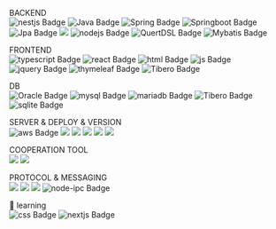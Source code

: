 BACKEND
<br>
<img src="https://img.shields.io/badge/nestjs-E0234E?style=flat-square&amp;logo=nestjs&amp;logoColor=white" alt="nestjs Badge">
<img src="https://img.shields.io/badge/Java-e75253?style=flat-square&amp;logo=Java&amp;logoColor=white" alt="Java Badge">
<img src="https://img.shields.io/badge/Spring-6D8B33F?style=flat-square&amp;logo=Spring&amp;logoColor=white" alt="Spring Badge">
<img src="https://img.shields.io/badge/springboot-6DB33F?style=flat-square&amp;logo=Springboot&amp;logoColor=white" alt="Springboot Badge">
<img src="https://img.shields.io/badge/Jpa-6DB33F?style=flat-square&amp;logo=Jpa&amp;logoColor=white" alt="Jpa Badge">
<img src="https://img.shields.io/badge/express-000000?style=flat-square&amp;logo=express&logoColor=white">
<img src="https://img.shields.io/badge/node.js-5FA04E?style=flat-square&amp;logo=nodedotjs&amp;logoColor=white" alt="nodejs Badge">
<img src="https://img.shields.io/badge/QuertDSL-1572B6?style=flat-square&amp;logo=QuertDSL&amp;logoColor=white" alt="QuertDSL Badge">
<img src="https://img.shields.io/badge/Mybatis-000000?style=flat-square&amp;logo=Mybatis&amp;logoColor=white" alt="Mybatis Badge">

FRONTEND
<br>
<img src="https://img.shields.io/badge/typescript-3178C6?style=flat-square&amp;logo=typescript&amp;logoColor=white" alt="typescript Badge">
<img src="https://img.shields.io/badge/react-61DAFB?style=flat-square&amp;logo=react&amp;logoColor=white" alt="react Badge">
<img src="https://img.shields.io/badge/html5-E34F26?style=flat-square&amp;logo=html5&amp;logoColor=white" alt="html Badge">
<img src="https://img.shields.io/badge/javascript-F7DF1E?style=flat-square&amp;logo=javascript&amp;logoColor=white" alt="js Badge">
<img src="https://img.shields.io/badge/jquery-0769AD?style=flat-square&amp;logo=jquery&amp;logoColor=white" alt="jquery Badge">
<img src="https://img.shields.io/badge/thymeleaf-005F0F?style=flat-square&amp;logo=thymeleaf&amp;logoColor=white" alt="thymeleaf Badge">
<img src="https://img.shields.io/badge/jsp-4B4B77?style=flat-square&amp;logo=jsp&amp;logoColor=white" alt="Tibero Badge">

DB
<br>
<img src="https://img.shields.io/badge/oracle-F80000?style=flat-square&amp;logo=oracle&amp;logoColor=white" alt="Oracle Badge">
<img src="https://img.shields.io/badge/mysql-4479A1?style=flat-square&amp;logo=mysql&amp;logoColor=white" alt="mysql Badge">
<img src="https://img.shields.io/badge/mariadb-003545?style=flat-square&amp;logo=mariadb&amp;logoColor=white" alt="mariadb Badge">
<img src="https://img.shields.io/badge/Tibero-1E8CBE?style=flat-square&amp;logo=Tibero&amp;logoColor=white" alt="Tibero Badge">
<img src="https://img.shields.io/badge/sqlite-003B57?style=flat-square&amp;logo=sqlite&amp;logoColor=white" alt="sqlite Badge">

SERVER & DEPLOY & VERSION
<br>
<img src="https://img.shields.io/badge/Amazon AWS-232F3E?style=flat-square&amp;logo=amazon aws&amp;logoColor=white" alt="aws Badge">
<img src="https://img.shields.io/badge/linux-FCC624?style=flat-square&amp;logo=linux&logoColor=black">
<img src="https://img.shields.io/badge/git-F05032?style=flat-square&amp;logo=git&logoColor=white">
<img src="https://img.shields.io/badge/gradle-02303A?style=flat-square&amp;logo=gradle&logoColor=white">
<img src="https://img.shields.io/badge/jenkins-D24939?style=flat-square&amp;logo=jenkins&logoColor=white">
<img src="https://img.shields.io/badge/docker-2496ED?style=flat-square&amp;logo=docker&logoColor=white">

COOPERATION TOOL
<br>
<img src="https://img.shields.io/badge/jira-0052CC?style=flat-square&amp;logo=jira&logoColor=white">
<img src="https://img.shields.io/badge/slack-4A154B?style=flat-square&amp;logo=slack&logoColor=white">

PROTOCOL & MESSAGING
<br>
<img src="https://img.shields.io/badge/apachekafka-231F20?style=flat-square&amp;logo=apachekafka&logoColor=white">
<img src="https://img.shields.io/badge/GRPC-000000?style=flat-square&amp;logo=GRPC&logoColor=white">
<img src="https://img.shields.io/badge/REST-3F79AD?style=flat-square&amp;logo=RESTFUL&logoColor=white">
<img src="https://img.shields.io/badge/node-ipc-5FA04E?style=flat-square&amp;logo=node-ipc&amp;logoColor=white" alt="node-ipc Badge">


🌱 learning
<br>
<img src="https://img.shields.io/badge/css3-1572B6?style=flat-square&amp;logo=css3&amp;logoColor=white" alt="css Badge">
<img src="https://img.shields.io/badge/next.js-000000?style=flat-square&amp;logo=nextdotjs&amp;logoColor=white" alt="nextjs Badge">

